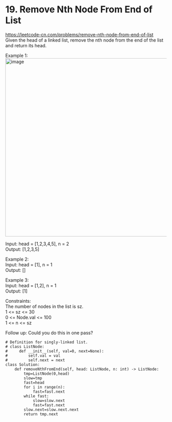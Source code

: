 # 19. Remove Nth Node From End of List
https://leetcode-cn.com/problems/remove-nth-node-from-end-of-list  
Given the head of a linked list, remove the nth node from the end of the list and return its head.

Example 1:
<img width="555" alt="image" src="https://user-images.githubusercontent.com/60777462/152930521-170f5081-9adc-4796-9ca8-12f1122ec85d.png">

Input: head = [1,2,3,4,5], n = 2  
Output: [1,2,3,5]  

Example 2:  
Input: head = [1], n = 1  
Output: []  

Example 3:  
Input: head = [1,2], n = 1   
Output: [1]  

Constraints:  
The number of nodes in the list is sz.  
1 <= sz <= 30  
0 <= Node.val <= 100  
1 <= n <= sz  

Follow up: Could you do this in one pass?  

``` python3
# Definition for singly-linked list.
# class ListNode:
#     def __init__(self, val=0, next=None):
#         self.val = val
#         self.next = next
class Solution:
    def removeNthFromEnd(self, head: ListNode, n: int) -> ListNode:
        tmp=ListNode(0,head)
        slow=tmp
        fast=head
        for i in range(n):
            fast=fast.next
        while fast:
            slow=slow.next
            fast=fast.next
        slow.next=slow.next.next
        return tmp.next
```
